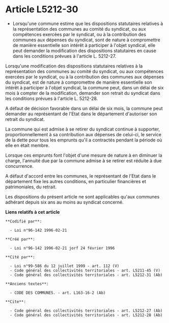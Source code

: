 # Article L5212-30

- Lorsqu'une commune estime que les dispositions statutaires relatives à la représentation des communes au comité du
syndicat, ou aux compétences exercées par le syndicat, ou à la contribution des communes aux dépenses du syndicat, sont de
nature à compromettre de manière essentielle son intérêt à participer à l'objet syndical, elle peut demander la modification
des dispositions statutaires en cause dans les conditions prévues à l'article L. 5212-27.

Lorsqu'une modification des dispositions statutaires relatives à la représentation des communes au comité du syndicat, ou aux
compétences exercées par le syndicat, ou à la contribution des communes aux dépenses du syndicat, est de nature à
compromettre de manière essentielle son intérêt à participer à l'objet syndical, la commune peut, dans un délai de six mois à
compter de la modification, demander son retrait du syndicat dans les conditions prévues à l'article L. 5212-28.

A défaut de décision favorable dans un délai de six mois, la commune peut demander au représentant de l'Etat dans le
département d'autoriser son retrait du syndicat.

La commune qui est admise à se retirer du syndicat continue à supporter, proportionnellement à sa contribution aux dépenses
de celui-ci, le service de la dette pour tous les emprunts qu'il a contractés pendant la période où elle en était membre.

Lorsque ces emprunts font l'objet d'une mesure de nature à en diminuer la charge, l'annuité due par la commune admise à se
retirer est réduite à due concurrence.

A défaut d'accord entre les communes, le représentant de l'Etat dans le département fixe les autres conditions, en
particulier financières et patrimoniales, du retrait.

Les dispositions du présent article ne sont applicables qu'aux communes adhérant depuis six ans au moins au syndicat
concerné.

**Liens relatifs à cet article**

	**Codifié par**:

	  - Loi n°96-142 1996-02-21

	**Créé par**:

	  - Loi n°96-142 1996-02-21 jorf 24 février 1996

	**Cité par**:

	  - Loi n°99-586 du 12 juillet 1999 - art. 112 (V)
	  - Code général des collectivités territoriales - art. L5211-45 (V)
	  - Code général des collectivités territoriales - art. L5212-31 (Ab)

	**Anciens textes**:

	  - CODE DES COMMUNES. - art. L163-16-2 (Ab)

	**Cite**:

	  - Code général des collectivités territoriales - art. L5212-27 (Ab)
	  - Code général des collectivités territoriales - art. L5212-28 (Ab)
